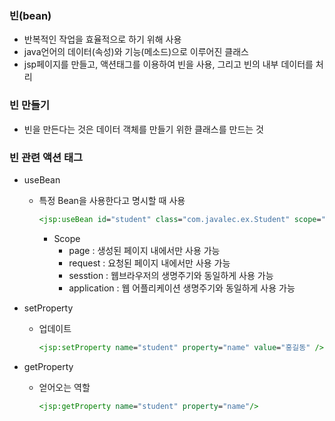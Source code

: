 ### 빈(bean)

- 반복적인 작업을 효율적으로 하기 위해 사용
- java언어의 데이터(속성)와 기능(메소드)으로 이루어진 클래스
- jsp페이지를 만들고, 액션태그를 이용하여 빈을 사용, 그리고 빈의 내부 데이터를 처리



### 빈 만들기

- 빈을 만든다는 것은 데이터 객체를 만들기 위한 클래스를 만드는 것



### 빈 관련 액션 태그

- useBean

  - 특정 Bean을 사용한다고 명시할 때 사용

    ```jsp
    <jsp:useBean id="student" class="com.javalec.ex.Student" scope="page" />
    ```

    - Scope 
      - page : 생성된 페이지 내에서만 사용 가능
      - request : 요청된 페이지 내에서만 사용 가능
      - sesstion : 웹브라우저의 생명주기와 동일하게 사용 가능
      - application : 웹 어플리케이션 생명주기와 동일하게 사용 가능

- setProperty

  - 업데이트

    ```jsp
    <jsp:setProperty name="student" property="name" value="홍길동" />
    ```

    

- getProperty

  - 얻어오는 역할

    ```jsp
    <jsp:getProperty name="student" property="name"/>
    ```

    